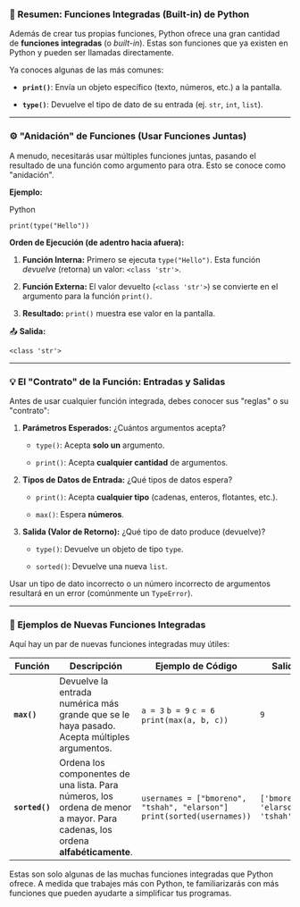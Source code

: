 
### 🧠 Resumen: Funciones Integradas (Built-in) de Python

Además de crear tus propias funciones, Python ofrece una gran cantidad de **funciones integradas** (o _built-in_). Estas son funciones que ya existen en Python y pueden ser llamadas directamente.

Ya conoces algunas de las más comunes:

- **`print()`**: Envía un objeto específico (texto, números, etc.) a la pantalla.
    
- **`type()`**: Devuelve el tipo de dato de su entrada (ej. `str`, `int`, `list`).
    

---

### ⚙️ "Anidación" de Funciones (Usar Funciones Juntas)

A menudo, necesitarás usar múltiples funciones juntas, pasando el resultado de una función como argumento para otra. Esto se conoce como "anidación".

**Ejemplo:**

Python

```
print(type("Hello"))
```

**Orden de Ejecución (de adentro hacia afuera):**

1. **Función Interna:** Primero se ejecuta `type("Hello")`. Esta función _devuelve_ (retorna) un valor: `<class 'str'>`.
    
2. **Función Externa:** El valor devuelto (`<class 'str'>`) se convierte en el argumento para la función `print()`.
    
3. **Resultado:** `print()` muestra ese valor en la pantalla.
    

📤 **Salida:**

```
<class 'str'>
```

---

### 💡 El "Contrato" de la Función: Entradas y Salidas

Antes de usar cualquier función integrada, debes conocer sus "reglas" o su "contrato":

1. **Parámetros Esperados:** ¿Cuántos argumentos acepta?
    
    - `type()`: Acepta **solo un** argumento.
        
    - `print()`: Acepta **cualquier cantidad** de argumentos.
        
2. **Tipos de Datos de Entrada:** ¿Qué tipos de datos espera?
    
    - `print()`: Acepta **cualquier tipo** (cadenas, enteros, flotantes, etc.).
        
    - `max()`: Espera **números**.
        
3. **Salida (Valor de Retorno):** ¿Qué tipo de dato produce (devuelve)?
    
    - `type()`: Devuelve un objeto de tipo `type`.
        
    - `sorted()`: Devuelve una nueva `list`.
        

Usar un tipo de dato incorrecto o un número incorrecto de argumentos resultará en un error (comúnmente un `TypeError`).

---

### 📘 Ejemplos de Nuevas Funciones Integradas

Aquí hay un par de nuevas funciones integradas muy útiles:

|**Función**|**Descripción**|**Ejemplo de Código**|**Salida**|
|---|---|---|---|
|**`max()`**|Devuelve la entrada numérica más grande que se le haya pasado. Acepta múltiples argumentos.|`a = 3` `b = 9` `c = 6` `print(max(a, b, c))`|`9`|
|**`sorted()`**|Ordena los componentes de una lista. Para números, los ordena de menor a mayor. Para cadenas, los ordena **alfabéticamente**.|`usernames = ["bmoreno", "tshah", "elarson"]` `print(sorted(usernames))`|`['bmoreno', 'elarson', 'tshah']`|

Estas son solo algunas de las muchas funciones integradas que Python ofrece. A medida que trabajes más con Python, te familiarizarás con más funciones que pueden ayudarte a simplificar tus programas.